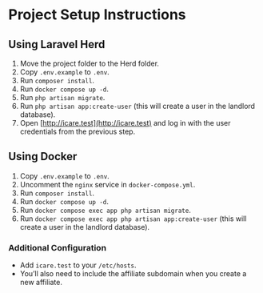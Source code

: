 # Project Setup Instructions

## Using Laravel Herd

1. Move the project folder to the Herd folder.
2. Copy `.env.example` to `.env`.
3. Run `composer install`.
4. Run `docker compose up -d`.
5. Run `php artisan migrate`.
6. Run `php artisan app:create-user` (this will create a user in the landlord database).
7. Open [http://icare.test](http://icare.test) and log in with the user credentials from the previous step.

## Using Docker

1. Copy `.env.example` to `.env`.
2. Uncomment the `nginx` service in `docker-compose.yml`.
3. Run `composer install`.
4. Run `docker compose up -d`.
5. Run `docker compose exec app php artisan migrate`.
6. Run `docker compose exec app php artisan app:create-user` (this will create a user in the landlord database).

### Additional Configuration

-   Add `icare.test` to your `/etc/hosts`.
-   You’ll also need to include the affiliate subdomain when you create a new affiliate.
